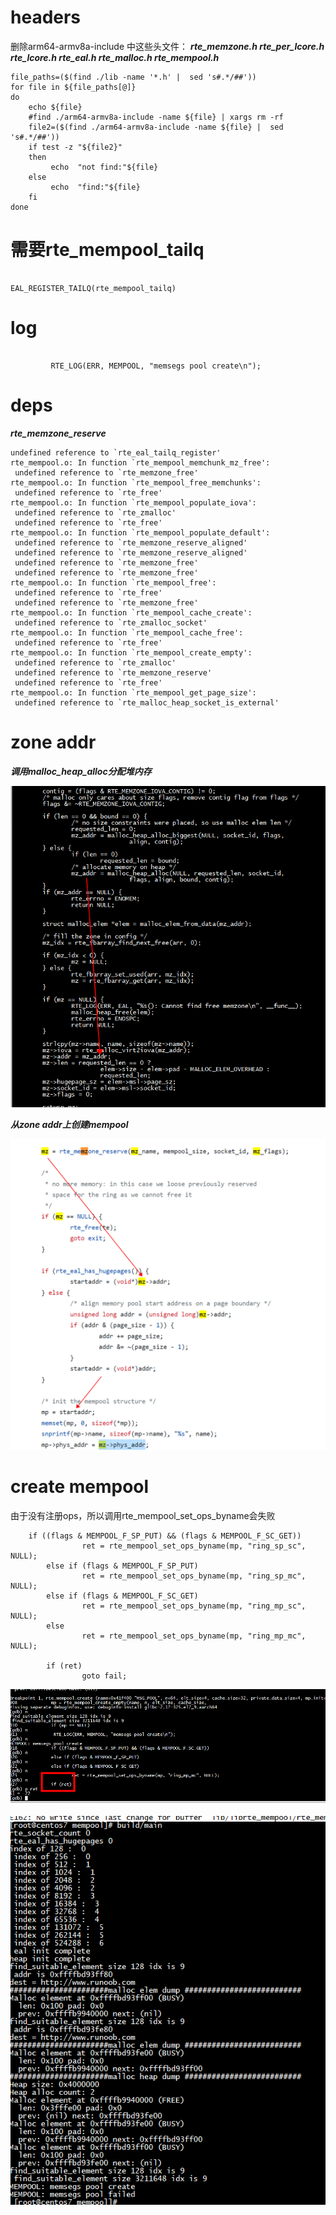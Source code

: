 
# headers

删除arm64-armv8a-include 中这些头文件： ***rte_memzone.h   rte_per_lcore.h rte_lcore.h rte_eal.h  rte_malloc.h rte_mempool.h***

```
file_paths=($(find ./lib -name '*.h' |  sed 's#.*/##'))
for file in ${file_paths[@]}
do
    echo ${file}
    #find ./arm64-armv8a-include -name ${file} | xargs rm -rf
    file2=($(find ./arm64-armv8a-include -name ${file} |  sed 's#.*/##'))
    if test -z "${file2}"  
    then  
         echo  "not find:"${file}
    else    
         echo  "find:"${file}
    fi   
done 
```

#   需要rte_mempool_tailq

```

EAL_REGISTER_TAILQ(rte_mempool_tailq)
```

# log

```

         RTE_LOG(ERR, MEMPOOL, "memsegs pool create\n");
```

# deps

***rte_memzone_reserve***

```
undefined reference to `rte_eal_tailq_register'
rte_mempool.o: In function `rte_mempool_memchunk_mz_free':
 undefined reference to `rte_memzone_free'
rte_mempool.o: In function `rte_mempool_free_memchunks':
 undefined reference to `rte_free'
rte_mempool.o: In function `rte_mempool_populate_iova':
 undefined reference to `rte_zmalloc'
 undefined reference to `rte_free'
rte_mempool.o: In function `rte_mempool_populate_default':
 undefined reference to `rte_memzone_reserve_aligned'
 undefined reference to `rte_memzone_reserve_aligned'
 undefined reference to `rte_memzone_free'
 undefined reference to `rte_memzone_free'
rte_mempool.o: In function `rte_mempool_free':
 undefined reference to `rte_free'
 undefined reference to `rte_memzone_free'
rte_mempool.o: In function `rte_mempool_cache_create':
 undefined reference to `rte_zmalloc_socket'
rte_mempool.o: In function `rte_mempool_cache_free':
 undefined reference to `rte_free'
rte_mempool.o: In function `rte_mempool_create_empty':
 undefined reference to `rte_zmalloc'
 undefined reference to `rte_memzone_reserve'
 undefined reference to `rte_free'
rte_mempool.o: In function `rte_mempool_get_page_size':
 undefined reference to `rte_malloc_heap_socket_is_external'
```

# zone addr

***调用malloc_heap_alloc分配堆内存***

![images](../pic/zone_addr.png)


***从zone addr上创建mempool***

![images](../pic/mempool.png)


# create mempool

由于没有注册ops，所以调用rte_mempool_set_ops_byname会失败

```
    if ((flags & MEMPOOL_F_SP_PUT) && (flags & MEMPOOL_F_SC_GET))
                ret = rte_mempool_set_ops_byname(mp, "ring_sp_sc", NULL);
        else if (flags & MEMPOOL_F_SP_PUT)
                ret = rte_mempool_set_ops_byname(mp, "ring_sp_mc", NULL);
        else if (flags & MEMPOOL_F_SC_GET)
                ret = rte_mempool_set_ops_byname(mp, "ring_mp_sc", NULL);
        else
                ret = rte_mempool_set_ops_byname(mp, "ring_mp_mc", NULL);

        if (ret)
                goto fail;
```

![images](../pic/create_mempool.png)


![images](../pic/run_mempool.png)